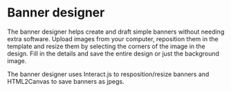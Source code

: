 # Banner designer
The banner designer helps create and draft simple banners without needing extra software. Upload images from your computer, reposition them in the template and resize them by selecting the corners of the image in the design. Fill in the details and save the entire design or just the background image.

The banner designer uses Interact.js to resposition/resize banners and HTML2Canvas to save banners as jpegs.
